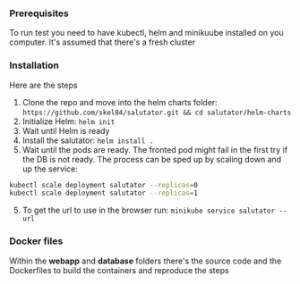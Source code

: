 ### Prerequisites

To run test you need to have kubectl, helm and minikuube installed on you computer. It's assumed that there's a fresh cluster

### Installation

Here are the steps 
1. Clone the repo and move into the helm charts folder: ```https://github.com/skel84/salutator.git && cd salutator/helm-charts```
2. Initialize Helm: ```helm init```
3. Wait until Helm is ready 
4. Install the salutator: ```helm install .```
5. Wait until the pods are ready. The fronted pod might fail in the first try if the DB is not ready. The process can be sped up by scaling down and up the service:
```sh
kubectl scale deployment salutator --replicas=0
kubectl scale deployment salutator --replicas=1
```
5. To get the url to use in the browser run: ```minikube service salutator --url```

### Docker files

Within the **webapp** and **database** folders there's the source code and the Dockerfiles to build the containers and reproduce the steps


